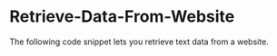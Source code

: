 # Retrieve-Data-From-Website

The following code snippet lets you retrieve text data from a website.
